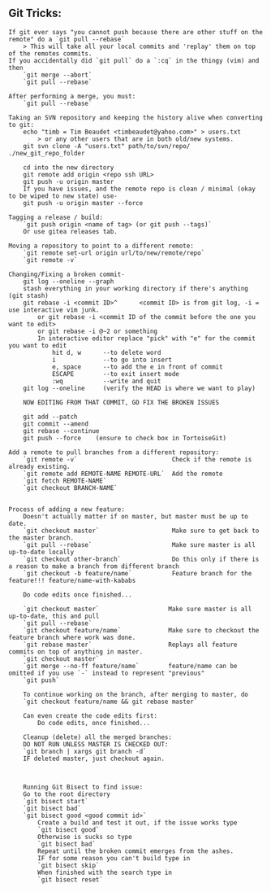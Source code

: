 
## Git Tricks:
	If git ever says "you cannot push because there are other stuff on the remote" do a `git pull --rebase`
		> This will take all your local commits and 'replay' them on top of the remotes commits.
	If you accidentally did `git pull` do a `:cq` in the thingy (vim) and then
		`git merge --abort`
		`git pull --rebase`

	After performing a merge, you must:
		`git pull --rebase`

	Taking an SVN repository and keeping the history alive when converting to git:
		echo "timb = Tim Beaudet <timbeaudet@yahoo.com>" > users.txt
			> or any other users that are in both old/new systems.
		git svn clone -A "users.txt" path/to/svn/repo/ ./new_git_repo_folder
		
		cd into the new directory
		git remote add origin <repo ssh URL>
		git push -u origin master
		If you have issues, and the remote repo is clean / minimal (okay to be wiped to new state) use-
		git push -u origin master --force

	Tagging a release / build:
		`git push origin <name of tag> (or git push --tags)`
		Or use gitea releases tab.

	Moving a repository to point to a different remote:
		`git remote set-url origin url/to/new/remote/repo`
		`git remote -v`

	Changing/Fixing a broken commit-
		git log --oneline --graph
		stash everything in your working directory if there's anything (git stash)
		git rebase -i <commit ID>^      <commit ID> is from git log, -i = use interactive vim junk.
			or git rebase -i <commit ID of the commit before the one you want to edit>
			or git rebase -i @~2 or something
			In interactive editor replace "pick" with "e" for the commit you want to edit
				hit d, w      --to delete word
				i             --to go into insert
				e, space      --to add the e in front of commit
				ESCAPE        --to exit insert mode
				:wq           --write and quit
		git log --oneline     (verify the HEAD is where we want to play)
		
		NOW EDITING FROM THAT COMMIT, GO FIX THE BROKEN ISSUES

		git add --patch
		git commit --amend
		git rebase --continue
		git push --force    (ensure to check box in TortoiseGit)

	Add a remote to pull branches from a different repository:
		`git remote -v`                          Check if the remote is already existing.
		`git remote add REMOTE-NAME REMOTE-URL`  Add the remote
		`git fetch REMOTE-NAME`                  
		`git checkout BRANCH-NAME`               


	Process of adding a new feature:
		Doesn't actually matter if on master, but master must be up to date.
		`git checkout master`                    Make sure to get back to the master branch.
		`git pull --rebase`                      Make sure master is all up-to-date locally
		`git checkout other-branch`              Do this only if there is a reason to make a branch from different branch
		`git checkout -b feature/name`           Feature branch for the feature!!! feature/name-with-kababs

		Do code edits once finished...

		`git checkout master`                   Make sure master is all up-to-date, this and pull
		`git pull --rebase`                     
		`git checkout feature/name`             Make sure to checkout the feature branch where work was done.
		`git rebase master`                     Replays all feature commits on top of anything in master.
		`git checkout master`                   
		`git merge --no-ff feature/name`        feature/name can be omitted if you use `-` instead to represent "previous"
		`git push`

		To continue working on the branch, after merging to master, do
		`git checkout feature/name && git rebase master`

		Can even create the code edits first:
			Do code edits, once finished...
			
		Cleanup (delete) all the merged branches:
		DO NOT RUN UNLESS MASTER IS CHECKED OUT:
		`git branch | xargs git branch -d`
		IF deleted master, just checkout again.



		Running Git Bisect to find issue:
		Go to the root directory
		`git bisect start`
		`git bisect bad`
		`git bisect good <good commit id>`
			Create a build and test it out, if the issue works type
			`git bisect good`
			Otherwise is sucks so type
			`git bisect bad`
			Repeat until the broken commit emerges from the ashes.
			IF for some reason you can't build type in
			`git bisect skip`
			When finished with the search type in
			`git bisect reset`
